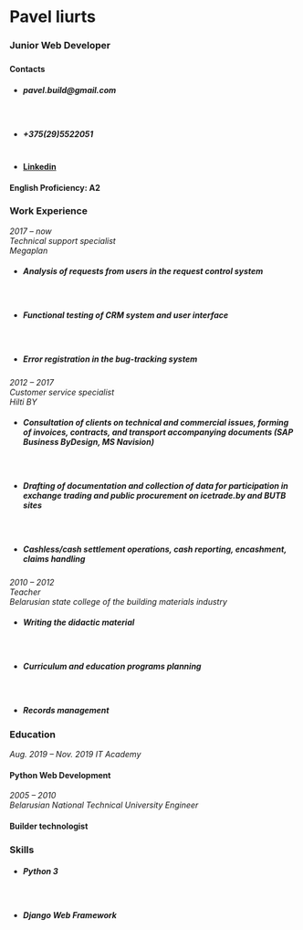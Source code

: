 <h1>Pavel liurts</h1>
<h3>Junior Web Developer<h3>
<h4>Contacts<h4>

- <h5>pavel.build@gmail.com</h5><br>
- <h5>+375(29)5522051</h5><br>
- [Linkedin](https://www.linkedin.com/in/pavel-liurts/)

<h4>English Proficiency: A2</h4>

<h3>Work Experience </h3>

*2017 – now*<br>
*Technical support specialist*<br>
*Megaplan*

- <h5>Analysis of requests from users in the request control system</h5><br>
- <h5>Functional testing of CRM system and user interface</h5><br>
- <h5>Error registration in the bug-tracking system</h5>

*2012 – 2017*<br>
*Customer service specialist*<br>
*Hilti BY*

- <h5>Consultation of clients on technical and commercial issues, forming of invoices, contracts, and transport accompanying documents (SAP Business ByDesign, MS Navision)</h5><br>
- <h5>Drafting of documentation and collection of data for participation in exchange trading and public procurement on icetrade.by and BUTB sites</h5><br>
- <h5>Cashless/cash settlement operations, cash reporting, encashment, claims handling</h5>

*2010 – 2012*<br>
*Teacher*<br>
*Belarusian state college of the building materials industry*

- <h5>Writing the didactic material</h5><br>
- <h5>Curriculum and education programs planning</h5><br>
- <h5>Records management</h5>

<h3>Education</h3>

*Aug. 2019 – Nov. 2019
IT Academy*
<h4>Python Web Development</h4>

*2005 – 2010*<br>
*Belarusian National Technical University Engineer*<br>
<h4>Builder technologist</h4>

<h3>Skills</h3>

- <h5>Python 3</h5><br>
- <h5>Django Web Framework</h5>